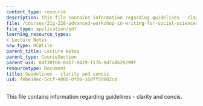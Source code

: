 ```yaml
---
content_type: resource
description: This file contains information regarding guidelines - clarity and concis.
file: /courses/21g-228-advanced-workshop-in-writing-for-social-sciences-and-architecture-els-spring-2007/febe14ec5ccfe0800f08168ff50902cd_MIT21G.228S07_guideClarity.pdf
file_type: application/pdf
learning_resource_types:
- Lecture Notes
ocw_type: OCWFile
parent_title: Lecture Notes
parent_type: CourseSection
parent_uid: 04f30f6b-0a67-9419-f17b-9d7a4b29299f
resourcetype: Document
title: Guidelines - clarity and concis
uid: febe14ec-5ccf-e080-0f08-168ff50902cd
---
```

This file contains information regarding guidelines - clarity and concis.

